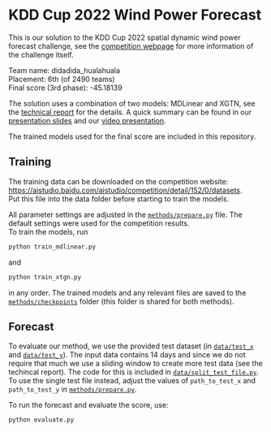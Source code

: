 # KDD Cup 2022 Wind Power Forecast

This is our solution to the KDD Cup 2022 spatial dynamic wind power forecast challenge, see the [competition webpage](https://aistudio.baidu.com/aistudio/competition/detail/152/0/introduction) for more information of the challenge itself.  

Team name: didadida_hualahuala  
Placement: 6th (of 2490 teams)  
Final score (3rd phase): -45.18139

The solution uses a combination of two models: MDLinear and XGTN, see the [technical report](https://baidukddcup2022.github.io/papers/Baidu_KDD_Cup_2022_Workshop_paper_5582.pdf) for the details. A quick summary can be found in our [presentation slides](https://baidukddcup2022.github.io/slides/didadida_hualahuala.pdf) and our [video presentation](https://www.youtube.com/watch?v=6fPL44g5h-c&ab_channel=Shaido987).


The trained models used for the final score are included in this repository.

## Training
The training data can be downloaded on the competition website: https://aistudio.baidu.com/aistudio/competition/detail/152/0/datasets.  
Put this file into the data folder before starting to train the models.

All parameter settings are adjusted in the [`methods/prepare.py`](methods/prepare.py) file. The default settings were used for the competition results.  
To train the models, run 

```python
python train_mdlinear.py
```
and
```python
python train_xtgn.py
```
in any order. The trained models and any relevant files are saved to the [`methods/checkpoints`](methods/checkpoints) folder (this folder is shared for both methods).

## Forecast 

To evaluate our method, we use the provided test dataset (in [`data/test_x`](data/test_x) and [`data/test_y`](data/test_y)). The input data contains 14 days and since we do not require that much we use a sliding window to create more test data (see the techincal report). The code for this is included in [`data/split_test_file.py`](./data/split_test_file.py). To use the single test file instead, adjust the values of `path_to_test_x` and `path_to_test_y` in [`methods/prepare.py`](methods/prepare.py).

To run the forecast and evaluate the score, use:
```python
python evaluate.py
```

